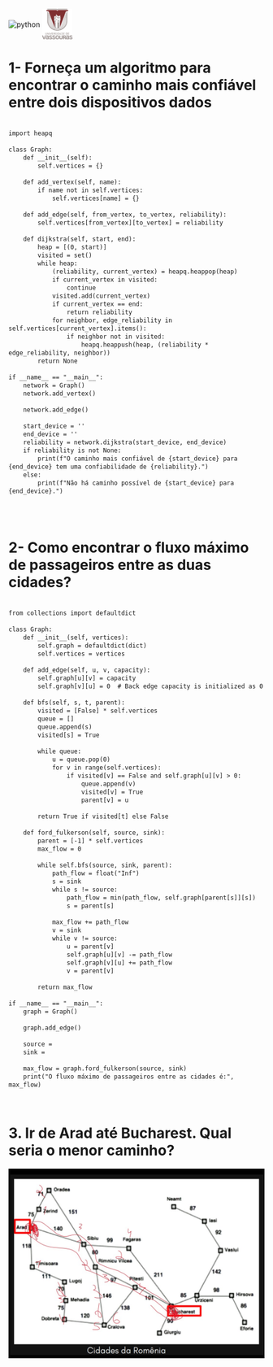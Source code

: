 
<div style="display: inline_block"><br>
 <img align="center" alt="python" height="60" width="60" src="https://cdn.jsdelivr.net/gh/devicons/devicon@latest/icons/python/python-original-wordmark.svg" />
 <img align="center" alt="univassouras" height="60" width="60" src="https://github.com/Luann8/Web_Programming_Laboratory-Univassouras/blob/main/universidade%20de%20vassouras%20Vertical.svg" >

</div>

  
  
  <h1>1- Forneça um algoritmo para encontrar o caminho mais
confiável entre dois dispositivos dados

</h1>

   <pre> <code>
import heapq

class Graph:
    def __init__(self):
        self.vertices = {}

    def add_vertex(self, name):
        if name not in self.vertices:
            self.vertices[name] = {}

    def add_edge(self, from_vertex, to_vertex, reliability):
        self.vertices[from_vertex][to_vertex] = reliability

    def dijkstra(self, start, end):
        heap = [(0, start)]
        visited = set()
        while heap:
            (reliability, current_vertex) = heapq.heappop(heap)
            if current_vertex in visited:
                continue
            visited.add(current_vertex)
            if current_vertex == end:
                return reliability
            for neighbor, edge_reliability in self.vertices[current_vertex].items():
                if neighbor not in visited:
                    heapq.heappush(heap, (reliability * edge_reliability, neighbor))
        return None

if __name__ == "__main__":
    network = Graph()
    network.add_vertex()

    network.add_edge()  

    start_device = ''
    end_device = ''
    reliability = network.dijkstra(start_device, end_device)
    if reliability is not None:
        print(f"O caminho mais confiável de {start_device} para {end_device} tem uma confiabilidade de {reliability}.")
    else:
        print(f"Não há caminho possível de {start_device} para {end_device}.")


    </code> </pre>

  <h1>2- Como encontrar o fluxo máximo de passageiros entre as duas cidades?</h1>

  <pre><code>
from collections import defaultdict

class Graph:
    def __init__(self, vertices):
        self.graph = defaultdict(dict)
        self.vertices = vertices

    def add_edge(self, u, v, capacity):
        self.graph[u][v] = capacity
        self.graph[v][u] = 0  # Back edge capacity is initialized as 0

    def bfs(self, s, t, parent):
        visited = [False] * self.vertices
        queue = []
        queue.append(s)
        visited[s] = True

        while queue:
            u = queue.pop(0)
            for v in range(self.vertices):
                if visited[v] == False and self.graph[u][v] > 0:
                    queue.append(v)
                    visited[v] = True
                    parent[v] = u

        return True if visited[t] else False

    def ford_fulkerson(self, source, sink):
        parent = [-1] * self.vertices
        max_flow = 0

        while self.bfs(source, sink, parent):
            path_flow = float("Inf")
            s = sink
            while s != source:
                path_flow = min(path_flow, self.graph[parent[s]][s])
                s = parent[s]

            max_flow += path_flow
            v = sink
            while v != source:
                u = parent[v]
                self.graph[u][v] -= path_flow
                self.graph[v][u] += path_flow
                v = parent[v]

        return max_flow

if __name__ == "__main__":
    graph = Graph()  

    graph.add_edge()

    source = 
    sink = 

    max_flow = graph.ford_fulkerson(source, sink)
    print("O fluxo máximo de passageiros entre as cidades é:", max_flow)

    </code></pre>

  <h1>3. Ir de Arad até Bucharest. Qual seria o menor caminho?</h1>

  <img src="https://github.com/Luann8/levantamento-ESTRUTURA-DE-DADOS-Aula-Caio-UV-aula-1/blob/main/3.jpg" alt="imagem">
</body>
